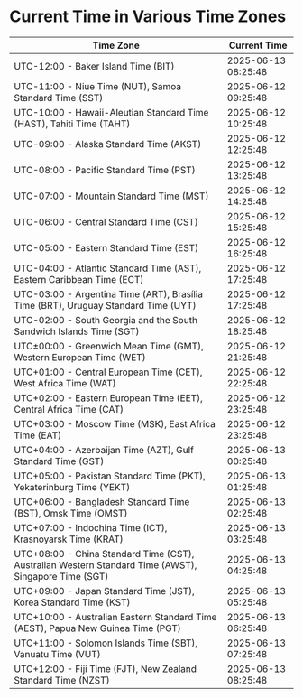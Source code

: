 # Current Time in Various Time Zones

| Time Zone | Current Time |
|-----------|--------------|
| UTC-12:00 - Baker Island Time (BIT) | 2025-06-13 08:25:48 |
| UTC-11:00 - Niue Time (NUT), Samoa Standard Time (SST) | 2025-06-12 09:25:48 |
| UTC-10:00 - Hawaii-Aleutian Standard Time (HAST), Tahiti Time (TAHT) | 2025-06-12 10:25:48 |
| UTC-09:00 - Alaska Standard Time (AKST) | 2025-06-12 12:25:48 |
| UTC-08:00 - Pacific Standard Time (PST) | 2025-06-12 13:25:48 |
| UTC-07:00 - Mountain Standard Time (MST) | 2025-06-12 14:25:48 |
| UTC-06:00 - Central Standard Time (CST) | 2025-06-12 15:25:48 |
| UTC-05:00 - Eastern Standard Time (EST) | 2025-06-12 16:25:48 |
| UTC-04:00 - Atlantic Standard Time (AST), Eastern Caribbean Time (ECT) | 2025-06-12 17:25:48 |
| UTC-03:00 - Argentina Time (ART), Brasília Time (BRT), Uruguay Standard Time (UYT) | 2025-06-12 17:25:48 |
| UTC-02:00 - South Georgia and the South Sandwich Islands Time (SGT) | 2025-06-12 18:25:48 |
| UTC±00:00 - Greenwich Mean Time (GMT), Western European Time (WET) | 2025-06-12 21:25:48 |
| UTC+01:00 - Central European Time (CET), West Africa Time (WAT) | 2025-06-12 22:25:48 |
| UTC+02:00 - Eastern European Time (EET), Central Africa Time (CAT) | 2025-06-12 23:25:48 |
| UTC+03:00 - Moscow Time (MSK), East Africa Time (EAT) | 2025-06-12 23:25:48 |
| UTC+04:00 - Azerbaijan Time (AZT), Gulf Standard Time (GST) | 2025-06-13 00:25:48 |
| UTC+05:00 - Pakistan Standard Time (PKT), Yekaterinburg Time (YEKT) | 2025-06-13 01:25:48 |
| UTC+06:00 - Bangladesh Standard Time (BST), Omsk Time (OMST) | 2025-06-13 02:25:48 |
| UTC+07:00 - Indochina Time (ICT), Krasnoyarsk Time (KRAT) | 2025-06-13 03:25:48 |
| UTC+08:00 - China Standard Time (CST), Australian Western Standard Time (AWST), Singapore Time (SGT) | 2025-06-13 04:25:48 |
| UTC+09:00 - Japan Standard Time (JST), Korea Standard Time (KST) | 2025-06-13 05:25:48 |
| UTC+10:00 - Australian Eastern Standard Time (AEST), Papua New Guinea Time (PGT) | 2025-06-13 06:25:48 |
| UTC+11:00 - Solomon Islands Time (SBT), Vanuatu Time (VUT) | 2025-06-13 07:25:48 |
| UTC+12:00 - Fiji Time (FJT), New Zealand Standard Time (NZST) | 2025-06-13 08:25:48 |
